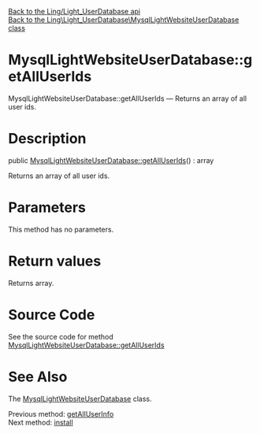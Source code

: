 [Back to the Ling/Light_UserDatabase api](https://github.com/lingtalfi/Light_UserDatabase/blob/master/doc/api/Ling/Light_UserDatabase.md)<br>
[Back to the Ling\Light_UserDatabase\MysqlLightWebsiteUserDatabase class](https://github.com/lingtalfi/Light_UserDatabase/blob/master/doc/api/Ling/Light_UserDatabase/MysqlLightWebsiteUserDatabase.md)


MysqlLightWebsiteUserDatabase::getAllUserIds
================



MysqlLightWebsiteUserDatabase::getAllUserIds — Returns an array of all user ids.




Description
================


public [MysqlLightWebsiteUserDatabase::getAllUserIds](https://github.com/lingtalfi/Light_UserDatabase/blob/master/doc/api/Ling/Light_UserDatabase/MysqlLightWebsiteUserDatabase/getAllUserIds.md)() : array




Returns an array of all user ids.




Parameters
================

This method has no parameters.


Return values
================

Returns array.








Source Code
===========
See the source code for method [MysqlLightWebsiteUserDatabase::getAllUserIds](https://github.com/lingtalfi/Light_UserDatabase/blob/master/MysqlLightWebsiteUserDatabase.php#L374-L379)


See Also
================

The [MysqlLightWebsiteUserDatabase](https://github.com/lingtalfi/Light_UserDatabase/blob/master/doc/api/Ling/Light_UserDatabase/MysqlLightWebsiteUserDatabase.md) class.

Previous method: [getAllUserInfo](https://github.com/lingtalfi/Light_UserDatabase/blob/master/doc/api/Ling/Light_UserDatabase/MysqlLightWebsiteUserDatabase/getAllUserInfo.md)<br>Next method: [install](https://github.com/lingtalfi/Light_UserDatabase/blob/master/doc/api/Ling/Light_UserDatabase/MysqlLightWebsiteUserDatabase/install.md)<br>

